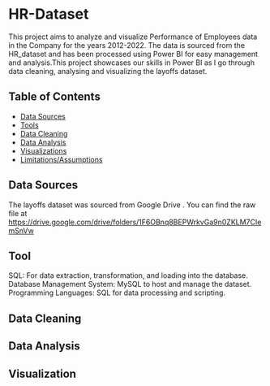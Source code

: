 # HR-Dataset
This project aims to analyze and visualize Performance of Employees data in the Company for the years 2012-2022. The data is sourced from the HR_dataset and has been processed using Power BI for easy management and analysis.This project showcases our skills in Power BI as I go through data cleaning, analysing and visualizing the layoffs dataset.
## Table of Contents

- [Data Sources](#data-sources)
- [Tools](#tools)
- [Data Cleaning](#data-cleaning)
- [Data Analysis](#data-analysis)
- [Visualizations](#visualizations)
- [Limitations/Assumptions](#limitationsassumptions)
  
## Data Sources
The layoffs dataset was sourced from Google Drive . You can find the raw file at https://drive.google.com/drive/folders/1F6OBnq8BEPWrkvGa9n0ZKLM7CIemSnVw

## Tool
SQL: For data extraction, transformation, and loading into the database.
Database Management System: MySQL to host and manage the dataset.
Programming Languages: SQL for data processing and scripting.



## Data Cleaning



## Data Analysis 




## Visualization 



